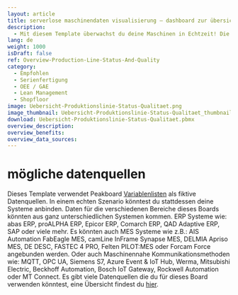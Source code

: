 ```yaml
---
layout: article
title: serverlose maschinendaten visualisierung ― dashboard zur übersicht deiner produktionslinie
description: 
  - Mit diesem Template überwachst du deine Maschinen in Echtzeit! Die frei konfigurierbare Visualisierung bietet dir die Möglichkeit Maschinendaten einer einzelnen Produktionslinie flexibel, automatisiert und unkompliziert abzubilden. Mit einem kurzen Blick auf das Dashboard kennst du so z. B. das Qualitätslevel des aktuellen Zyklus, die Zykluslänge oder die Gesamtanlageneffektivität. Durch das Ersetzen des Timer-Scripts sowie der Variablen, kannst du das Template ganz nach deinen Bedürfnissen anpassen. Jetzt herunterladen!
lang: de
weight: 1000
isDraft: false
ref: Overview-Production-Line-Status-And-Quality
category:
  - Empfohlen
  - Serienfertigung
  - OEE / GAE
  - Lean Management
  - Shopfloor
image: Uebersicht-Produktionslinie-Status-Qualitaet.png
image_thumbnail: Uebersicht-Produktionslinie-Status-Qualitaet_thumbnail.png
download: Uebersicht-Produktionslinie-Status-Qualitaet.pbmx
overview_description:
overview_benefits:
overview_data_sources:
---
```

# mögliche datenquellen
Dieses Template verwendet Peakboard [Variablenlisten](https://help.peakboard.com/scripting/de-variables.html) als fiktive Datenquellen. In einem echten Szenario könntest du stattdessen deine Systeme anbinden. Daten für die verschiedenen Bereiche dieses Boards könnten aus ganz unterschiedlichen Systemen kommen. ERP Systeme wie: abas ERP, proALPHA ERP, Epicor ERP, Comarch ERP, QAD Adaptive ERP, SAP oder viele mehr. Es könnten auch MES Systeme wie z.B.: AIS Automation FabEagle MES, camLine InFrame Synapse MES, DELMIA Apriso MES, DE DESC, FASTEC 4 PRO, Felten PILOT:MES oder Forcam Force angebunden werden. Oder auch Maschinennahe Kommunikationsmethoden wie: MQTT, OPC UA, Siemens S7, Azure Event & IoT Hub, Werma, Mitsubishi Electric, Beckhoff Automation, Bosch IoT Gateway, Rockwell Automation oder MT Connect. Es gibt viele Datenquellen die du für dieses Board verwenden könntest, eine Übersicht findest du [hier](https://peakboard.com/produkt/peakboard-versionen/#schnittstellen).